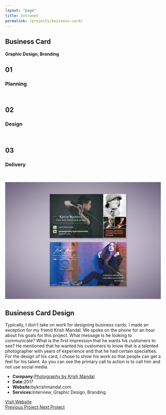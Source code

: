 ```yaml
---
layout: "page"
title: Intranet
permalink: /projects/business-card/
---
```


<section class="page-title parallax-section">
   <div class="row-parallax-bg">
      <div class="parallax-wrapper" style="transform: translate3d(0px, 0px, 0px);">
         <div class="parallax-bg" style="background-image: url('/assets/images/k-mandal-bc.png');"></div>
      </div>
      <div class="parallax-overlay"></div>
   </div>
   <div class="centrize">
      <div class="v-center">
         <div class="container">
            <div class="row">
               <div class="col-md-8 col-md-offset-2">
                  <div class="title text-center">
                     <h1>Business Card</h1>
                     <h4>Graphic Design, Branding</h4>
                  </div>
               </div>
            </div>
         </div>
      </div>
   </div>
</section>
<section>
   <div class="container">
      <div class="row">
         <div class="col-sm-4">
            <div class="number-box">
               <div class="number-wrap">
                  <h2>01</h2>
               </div>
               <div class="number-box-content">
                  <h3>Planning</h3>
                  <p>&nbsp;</p>
               </div>
            </div>
         </div>
         <div class="col-sm-4">
            <div class="number-box">
               <div class="number-wrap">
                  <h2>02</h2>
               </div>
               <div class="number-box-content">
                  <h3>Design</h3>
                  <p>&nbsp;</p>
               </div>
            </div>
         </div>
         <div class="col-sm-4">
            <div class="number-box">
               <div class="number-wrap">
                  <h2>03</h2>
               </div>
               <div class="number-box-content">
                  <h3>Delivery</h3>
                  <p>&nbsp;</p>
               </div>
            </div>
         </div>
      </div>
   </div>
</section>
<section>
   <div class="container">
      <div class="row">
         <div class="col-md-7 mb-25">
            <div class="media-video"><img class="img-responsive" src="/assets/images/mandal-bc-layout.jpg"></div>
         </div>
         <div class="col-md-4 col-md-offset-1">
            <div class="title">
               <h2 class="mt-0 remove-margin-top">Business Card Design</h2>
            </div>
            <div class="section-content">
               <p>Typically, I don't take on work for designing business cards. I made an exception for my friend Krish Mandal. We spoke on the phone for an hour about his goals for this project. What message is he looking to communicate? What is the first impression that he wants his customers to see? He mentioned that he wanted his customers to know that is a talented photographer with years of experience and that he had certain specialties. For the design of his card, I chose to show his work so that people can get a feel for his talent. As you can see the primary call to action is to call him and not use social media. </p>
               <div class="project-info mt-25">
                  <ul>
                     <li>
                        <strong>Company:</strong><a href="http://www.bykrishmandal.com/" target="_blank">Photography by Krish Mandal</a>
                     </li>
                     <li><strong>Date:</strong>2017</li>
                     <li><strong>Website:</strong>bykrishmandal.com</li>
                     <li><strong>Services:</strong>Interview, Graphic Design, Branding</li>
                  </ul>
               </div>
               <div class="btn-container mt-25">
                  <a class="btn btn-color btn-block" href="http://www.bykrishmandal.com/" target="_blank">Visit Website</a>
               </div>
            </div>
         </div>
      </div>
   </div>
</section>
<section class="grey-bg p-0 last-section">
   <div class="container">
      <div class="projects-controller">
      <a class="prev" href="http://patcabrera.com/portfolio/pages/ilg.html">
            <span>
            <i class="hc-arrow-round-back"></i> Previous Project</span>
      </a>
      <a class="all" href="http://patcabrera.com/portfolio/index.html">
      <span>
            <i class="hc-apps"></i></span>
      </a>
      <a class="next" href="http://patcabrera.com/portfolio/pages/integrity.html">
            <span>Next Project <i class="hc-arrow-round-forward"></i>
      </span>
      </a>
      </div>
   </div>
</section>